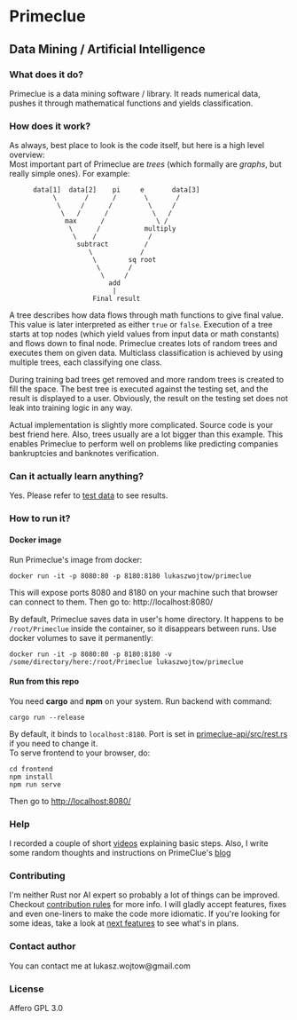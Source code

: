 <h1>Primeclue</h1>
<h2>Data Mining / Artificial Intelligence</h2>

<h3>What does it do?</h3>
Primeclue is a data mining software / library. It reads numerical data, pushes it through mathematical functions
and yields classification.

<h3>How does it work?</h3>
As always, best place to look is the code itself, but here is a high level overview:<br>
Most important part of Primeclue are <i>trees</i> (which formally are <i>graphs</i>, but really simple ones). For example:

          data[1]  data[2]    pi     e       data[3]
               \       /      /       \       /
                \     /      /         \     /
                 \   /      /           \   /
                  max      /             \ /
                   \      /           multiply
                    \    /             /
                     subtract         /
                        \            /
                         \        sq root
                          \       /
                           \     /
                             add
                              |
                         Final result
                         
A tree describes how data flows through math functions to give final value. This value is later interpreted as either ```true``` or ```false```.
Execution of a tree starts at top nodes 
(which yield values from input data or math constants) and flows down to final node.
Primeclue creates lots of random trees and executes them on given data. 
Multiclass classification is achieved by using multiple trees, each classifying one class.

During training bad trees get removed and more random
trees is created to fill the space.
The best tree is executed against the testing set, and the result is displayed to a user. 
Obviously, the result on the testing set does not leak into training logic in any way. 

Actual implementation is slightly more complicated. Source code is your best friend here. 
Also, trees usually are a lot bigger than this example. This enables Primeclue to perform well on problems like
predicting companies bankruptcies and banknotes verification.

<h3>Can it actually learn anything?</h3>
Yes. Please refer to <a href="test_data/README.md">test data</a> to see results.

<h3>How to run it?</h3>

<h4>Docker image</h4>
Run Primeclue's image from docker:

```shell script
docker run -it -p 8080:80 -p 8180:8180 lukaszwojtow/primeclue
```

This will expose ports 8080 and 8180 on your machine such that browser can connect to them. Then go to:
http://localhost:8080/

By default, Primeclue saves data in user's home directory. It happens to be
`/root/Primeclue` inside the container, so it disappears between runs. Use docker volumes to save it permanently:
```shell script
docker run -it -p 8080:80 -p 8180:8180 -v /some/directory/here:/root/Primeclue lukaszwojtow/primeclue
```

 
<h4>Run from this repo</h4>
You need <b>cargo</b> and <b>npm</b> on your system. 
Run backend with command:

```shell script
cargo run --release
```

By default, it binds to `localhost:8180`. Port is set in <a href="backend/primeclue-api/src/rest.rs">primeclue-api/src/rest.rs</a> if you need to change it.<br>
To serve frontend to your browser, do:

```shell script
cd frontend
npm install
npm run serve
```
Then go to [http://localhost:8080/](http://localhost:8080/)

<h3>Help</h3>
I recorded a couple of short <a href="VIDEOS.md">videos</a> explaining basic steps. Also, I write some random thoughts and instructions on PrimeClue's 
<a href="http://blog.primeclue.com/">blog</a>


<h3>Contributing</h3>
I'm neither Rust nor AI expert so probably a lot of things can be improved. 
Checkout <a href="CONTRIBUTING.md">contribution rules</a> for more info.
I will gladly accept features, fixes and even one-liners to make the code more idiomatic. If you're looking for some ideas, take a look at
<a href="NEXT_FEATURES.md">next features</a> to see what's in plans.

<h3>Contact author</h3>
You can contact me at lukasz.wojtow@gmail.com
<h3>License</h3>
Affero GPL 3.0